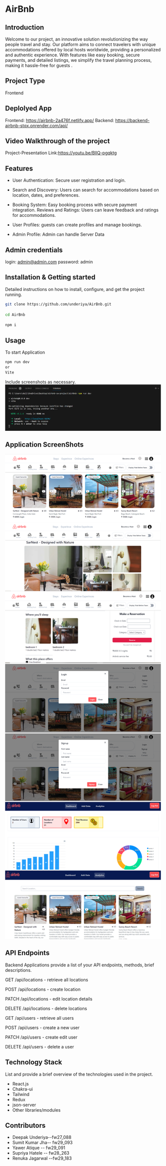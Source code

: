 # AirBnb

## Introduction

Welcome to our project, an innovative solution revolutionizing the way people travel and stay. Our platform aims to connect travelers with unique accommodations offered by local hosts worldwide, providing a personalized and authentic experience. With features like easy booking, secure payments, and detailed listings, we simplify the travel planning process, making it hassle-free for guests .

## Project Type

Frontend

## Deplolyed App

Frontend: https://airbnb-2a476f.netlify.app/
Backend: https://backend-airbnb-stqx.onrender.com/api/

## Video Walkthrough of the project

Project-Presentation Link:https://youtu.be/BllQ-pgqktg

## Features

- User Authentication: Secure user registration and login.

- Search and Discovery: Users can search for accommodations based on location, dates, and preferences.

- Booking System: Easy booking process with secure payment integration.
  Reviews and Ratings: Users can leave feedback and ratings for accommodations.

- User Profiles: guests can create profiles and manage bookings.
- Admin Profile: Admin can handle Server Data

## Admin credentials
  login: admin@admin.com
  password: admin
## Installation & Getting started

Detailed instructions on how to install, configure, and get the project running.

```bash
git clone https://github.com/underiya/AirBnb.git

cd AirBnb

npm i
```

## Usage

To start Application

```bash
npm run dev
or
Vite
```

Include screenshots as necessary.
<img src='./startApp.png' alt=""/>
![Start](/public/startApp.png)

## Application ScreenShots
![landing](/public/landing.png)
![details](/public/details.png)
![details](/public/details-2.png)
![login](/public/login.png)
![signup](/public/signup.png)
![admin](/public/admin-1.png)
![admin](/public/admin-3.png)


## API Endpoints

Backend Applications provide a list of your API endpoints, methods, brief descriptions.

<p>GET /api/locations - retrieve all locations</p>
<p>POST /api/locations - create location</p>
<p>PATCH /api/locations - edit location  details </p>
<p>DELETE /api/locations - delete locations</p>


<p>GET /api/users - retrieve all users</p>
<p>POST /api/users - create a new user </p>
<p>PATCH /api/users - create edit user</p>
<p>DELETE /api/users - delete a user</p>




## Technology Stack

List and provide a brief overview of the technologies used in the project.

- React.js
- Chakra-ui
- Tailwind
- Redux
- json-server
- Other libraries/modules

## Contributors

- Deepak Underiya--fw27_088
- Sumit Kumar Jha-- fw29_093
- Yawer Atique -- fw29_091
- Supriya Hatele -- fw28_263
- Renuka Jagarwal --fw29_183

